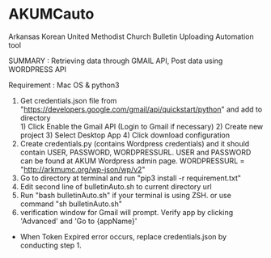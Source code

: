 # AKUMCauto
Arkansas Korean United Methodist Church Bulletin Uploading Automation tool

SUMMARY : Retrieving data through GMAIL API, Post data using WORDPRESS API

Requirement : Mac OS & python3 

1. Get credentials.json file from "https://developers.google.com/gmail/api/quickstart/python" and add to directory      
        1) Click Enable the Gmail API (Login to Gmail if necessary)
        2) Create new project
        3) Select Desktop App
        4) Click download configuration
2. Create credentials.py (contains Wordpress credentials) and it should contain USER, PASSWORD, WORDPRESSURL.
        USER and PASSWORD can be found at AKUM Wordpress admin page.
        WORDPRESSURL = "http://arkmumc.org/wp-json/wp/v2"
3. Go to directory at terminal and run "pip3 install -r requirement.txt" 
4. Edit second line of bulletinAuto.sh to current directory url
5. Run "bash bulletinAuto.sh" if your terminal is using ZSH. or use command "sh bulletinAuto.sh"
6. verification window for Gmail will prompt. Verify app by clicking 'Advanced' and 'Go to {appName}' 

        

* When Token Expired error occurs, replace credentials.json by conducting step 1.
